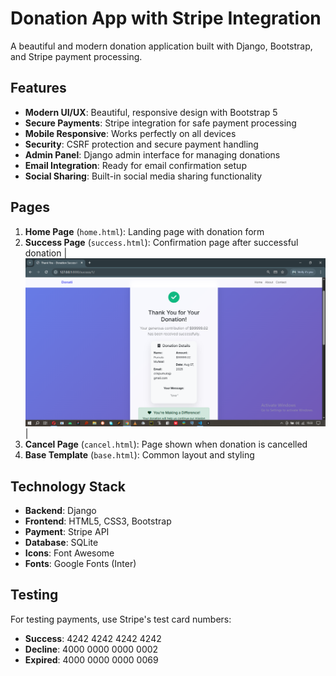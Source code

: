 # Donation App with Stripe Integration

A beautiful and modern donation application built with Django, Bootstrap, and Stripe payment processing.

## Features

- **Modern UI/UX**: Beautiful, responsive design with Bootstrap 5
- **Secure Payments**: Stripe integration for safe payment processing
- **Mobile Responsive**: Works perfectly on all devices
- **Security**: CSRF protection and secure payment handling
- **Admin Panel**: Django admin interface for managing donations
- **Email Integration**: Ready for email confirmation setup
- **Social Sharing**: Built-in social media sharing functionality

## Pages

1. **Home Page** (`home.html`): Landing page with donation form
2. **Success Page** (`success.html`): Confirmation page after successful donation
| ![Patient](screenshots/stripe_screenshot.png) |
3. **Cancel Page** (`cancel.html`): Page shown when donation is cancelled
4. **Base Template** (`base.html`): Common layout and styling

## Technology Stack

- **Backend**: Django
- **Frontend**: HTML5, CSS3, Bootstrap
- **Payment**: Stripe API
- **Database**: SQLite
- **Icons**: Font Awesome
- **Fonts**: Google Fonts (Inter)


## Testing

For testing payments, use Stripe's test card numbers:
- **Success**: 4242 4242 4242 4242
- **Decline**: 4000 0000 0000 0002
- **Expired**: 4000 0000 0000 0069